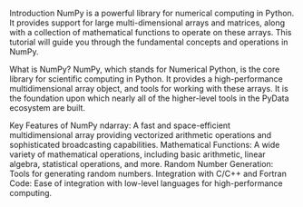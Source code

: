 Introduction
NumPy is a powerful library for numerical computing in Python. It provides support for large multi-dimensional arrays and matrices, along with a collection of mathematical functions to operate on these arrays. This tutorial will guide you through the fundamental concepts and operations in NumPy.

What is NumPy?
NumPy, which stands for Numerical Python, is the core library for scientific computing in Python. It provides a high-performance multidimensional array object, and tools for working with these arrays. It is the foundation upon which nearly all of the higher-level tools in the PyData ecosystem are built.

Key Features of NumPy
ndarray: A fast and space-efficient multidimensional array providing vectorized arithmetic operations and sophisticated broadcasting capabilities.
Mathematical Functions: A wide variety of mathematical operations, including basic arithmetic, linear algebra, statistical operations, and more.
Random Number Generation: Tools for generating random numbers.
Integration with C/C++ and Fortran Code: Ease of integration with low-level languages for high-performance computing.
